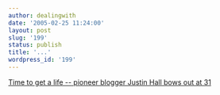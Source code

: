 ```yaml
---
author: dealingwith
date: '2005-02-25 11:24:00'
layout: post
slug: '199'
status: publish
title: '...'
wordpress_id: '199'
---
```


[Time to get a life -- pioneer blogger Justin Hall bows out at 31][1]

   [1]: http://www.sfgate.com/cgi-bin/article.cgi?file=/c/a/2005/02/20/MNGBKBEJO01.DTL


